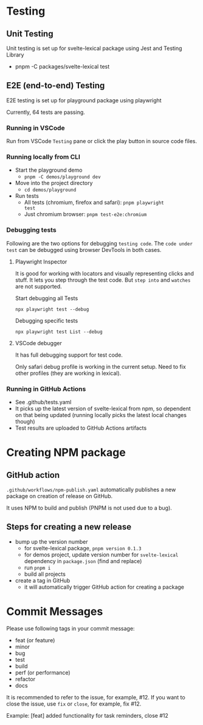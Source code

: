 # Testing

## Unit Testing

Unit testing is set up for svelte-lexical package using Jest and Testing Library

- pnpm -C packages/svelte-lexical test

## E2E (end-to-end) Testing

E2E testing is set up for playground package using playwright

Currently, 64 tests are passing.

### Running in VSCode
Run from VSCode `Testing` pane or click the play button in source code files.

### Running locally from CLI

- Start the playground demo
  - <code>pnpm -C demos/playground dev</code>
- Move into the project directory
  - <code>cd demos/playground</code>
- Run tests
  - All tests (chromium, firefox and safari): <code>pnpm playwright test</code>
  - Just chromium browser: <code>pnpm test-e2e:chromium</code>

### Debugging tests

Following are the two options for debugging `testing code`. The `code under test` can be debugged using browser DevTools in both cases.

1. Playwright Inspector

    It is good for working with locators and visually representing clicks and stuff. It lets you step through the test code. But `step into` and `watches` are not supported.  

    Start debugging all Tests

    `npx playwright test --debug`

    Debugging specific tests

    `npx playwright test List --debug`

2. VSCode debugger

    It has full debugging support for test code.

    Only safari debug profile is working in the current setup. Need to fix other profiles (they are working in lexical).

### Running in GitHub Actions

- See .github/tests.yaml
- It picks up the latest version of svelte-lexical from npm, so dependent on that being updated (running locally picks the latest local changes though)
- Test results are uploaded to GitHub Actions artifacts

# Creating NPM package

## GitHub action

`.github/workflows/npm-publish.yaml` automatically publishes a new package on creation of release on GitHub.

It uses NPM to build and publish (PNPM is not used due to a bug).

## Steps for creating a new release

- bump up the version number
  - for svelte-lexical package, `pnpm version 0.1.3`
  - for demos project, update version number for `svelte-lexical` dependency in `package.json` (find and replace)
  - run `pnpm i`
  - build all projects
- create a tag in GitHub
  - it will automatically trigger GitHub action for creating a package

# Commit Messages

Please use following tags in your commit message:

- feat (or feature)
- minor
- bug
- test
- build
- perf (or performance)
- refactor
- docs

It is recommended to refer to the issue, for example, #12.
If you want to close the issue, use `fix` or `close`, for example, fix #12.  

Example: [feat] added functionality for task reminders, close #12
